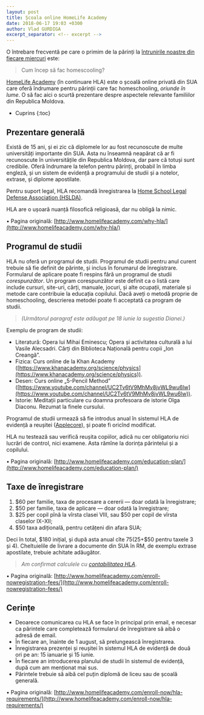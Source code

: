 ```yaml
---
layout: post
title: Școala online HomeLife Academy
date: 2018-06-17 19:03 +0300
author: Vlad GURDIGA
excerpt_separator: <!-- excerpt -->
---
```


O întrebare frecventă pe care o primim de la părinți la [întrunirile noastre din
fiecare miercuri](https://www.facebook.com/events/173617086816852/) este:

> Cum încep să fac homescooling?

[HomeLife Academy](http://www.homelifeacademy.com/why-hla/about-us/) (în
continuare HLA) este o școală online privată din SUA care oferă îndrumare pentru
părinții care fac homeschooling, _oriunde în lume_. O să fac aici o scurtă
prezentare despre aspectele relevante familiilor din Republica Moldova.

<!-- excerpt -->

* Cuprins
{:toc}

## Prezentare generală

Există de 15 ani, și ei zic că diplomele lor au fost recunoscute de multe
universități importante din SUA. Asta nu înseamnă neapărat că ar fi recunoscute
în universitățile din Republica Moldova, dar pare că totuși sunt credibile.
Oferă îndrumare la telefon pentru părinți, probabil în limba engleză, și un
sistem de evidență a programului de studii și a notelor, extrase, și diplome
apostilate.

Pentru suport legal, HLA recomandă înregistrarea la [Home School Legal Defense
Association (HSLDA)](https://hslda.org/content/).

HLA are o ușoară nuanță filosofică religioasă, dar nu obligă la nimic.

• Pagina originală:
[http://www.homelifeacademy.com/why-hla/](http://www.homelifeacademy.com/why-hla/)

## Programul de studii

HLA nu oferă un programul de studii. Programul de studii pentru anul curent
trebuie să fie definit  de părinte, și inclus în forumarul de înregistrare.
Formularul de aplicare poate fi respins fără un programul de studii
_corespunzător_. Un program corespunzător este definit ca o listă care include
cursuri, site-uri, cărți, manuale, jocuri, și alte ocupații, materiale și metode
care contribuie la educația copilului. Dacă aveți o metodă proprie de
homeschooling, descrierea metodei poate fi acceptată ca program de studii.

> _(Următorul paragraf este adăugat pe 18 iunie la sugestia Dianei.)_

Exemplu de program de studii:
* Literatură: Opera lui Mihai Eminescu; Opera și activitatea culturală a lui
Vasile Alecsadri. Cărți din Biblioteca Națională pentru copii „Ion Creangă”.
* Fizica: Curs online de la Khan Academy
([https://www.khanacademy.org/science/physics](https://www.khanacademy.org/science/physics)).
* Desen: Curs online „5-Pencil Method”
([https://www.youtube.com/channel/UC2Tv6tV9MhMv8jvWL9wu6lw](https://www.youtube.com/channel/UC2Tv6tV9MhMv8jvWL9wu6lw)).
* Istorie: Meditații particulare cu doamna profesoara de istorie Olga Diaconu.
Rezumat la finele cursului.

Programul de studii urmează să fie introdus anual în sistemul HLA de evidență
a reușitei ([Applecore](https://www.applecoresystem.com/)), și poate fi oricînd
modificat.

HLA nu testează sau verifică reușita copiilor, adică nu cer obligatoriu nici
lucrări de control, nici examene. Asta rămîne la dorința părintelui și
a copilului.

• Pagina originală:
[http://www.homelifeacademy.com/education-plan/](http://www.homelifeacademy.com/education-plan/)

## Taxe de înregistrare

1. $60 per familie, taxa de procesare a cererii — doar odată la înregistrare;
2. $50 per familie, taxa de aplicare — doar odată la înregistrare;
3. $25 per copil pînă la vîrsta clasei VIII, sau $50 per copil de vîrsta
   claselor IX–XII;
4. $50 taxa adițională, pentru cetățeni din afara SUA;

Deci în total, $180 inițial, și după asta anual cîte $75 ($25+$50 pentru taxele
3 și 4). Cheltuielile de livrare a documente din SUA în RM, de exemplu extrase
apostilate, trebuie achitate adăugător.

> _Am confirmat calculele cu [contabilitatea HLA](billing@homelifeacademy.com)_.

• Pagina originală:
[http://www.homelifeacademy.com/enroll-nowregistration-fees/](http://www.homelifeacademy.com/enroll-nowregistration-fees/)

## Cerințe

* Deoarece comunicarea cu HLA se face în principal prin email, e necesar ca
părintele care completează formularul de înregistrare să aibă o adresă de email.
* În fiecare an, înainte de 1 august, să prelungească înregistrarea.
* Înregistrarea prezenței și reușitei în sistemul HLA de evidență de două ori pe
an: 15 ianuarie și 15 iunie.
* În fiecare an introducerea planului de studii în sistemul de evidență, după
cum am menționat mai sus.
* Părintele trebuie să aibă cel puțin diplomă de liceu sau de școală generală.

• Pagina originală:
[http://www.homelifeacademy.com/enroll-now/hla-requirements/](http://www.homelifeacademy.com/enroll-now/hla-requirements/)
